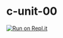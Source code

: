 # c-unit-00

[![Run on Repl.it](https://repl.it/badge/github/fearlesscoders/cs108-project-01-suryaiiit)](https://repl.it/github/fearlesscoders/cs108-project-01-suryaiiit) 

